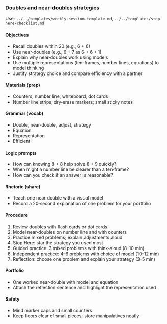 ### Doubles and near‑doubles strategies

Use: `../../templates/weekly-session-template.md`, `../../templates/stop-here-checklist.md`

#### Objectives
- Recall doubles within 20 (e.g., 6 + 6)
- Use near‑doubles (e.g., 6 + 7 as 6 + 6 + 1)
- Explain why near‑doubles work using models
- Use multiple representations (ten‑frames, number lines, equations) to model thinking
- Justify strategy choice and compare efficiency with a partner

#### Materials (prep)
- Counters, number line, whiteboard, dot cards
- Number line strips; dry‑erase markers; small sticky notes

#### Grammar (vocab)
- Double, near‑double, adjust, strategy
- Equation
- Representation
- Efficient

#### Logic prompts
- How can knowing 8 + 8 help solve 8 + 9 quickly?
- When might a number line be clearer than a ten‑frame?
- How can you check if an answer is reasonable?

#### Rhetoric (share)
- Teach one near‑double with a visual model
- Record a 20‑second explanation of one problem for your portfolio

#### Procedure
1) Review doubles with flash cards or dot cards
2) Model near‑doubles on number line and with counters
3) Practice mixed problems; explain adjustments aloud
4) Stop Here: star the strategy you used most
5) Guided practice: 3 mixed problems with think‑aloud (8–10 min)
6) Independent practice: 4–6 problems with choice of model (10–12 min)
7) Reflection: choose one problem and explain your strategy (3–5 min)

#### Portfolio
- One worked near‑double with model and equation
- Attach the reflection sentence and highlight the representation used

#### Safety
- Mind marker caps and small counters
- Keep floors clear of small pieces; store manipulatives neatly

<!-- enriched: v1 -->
